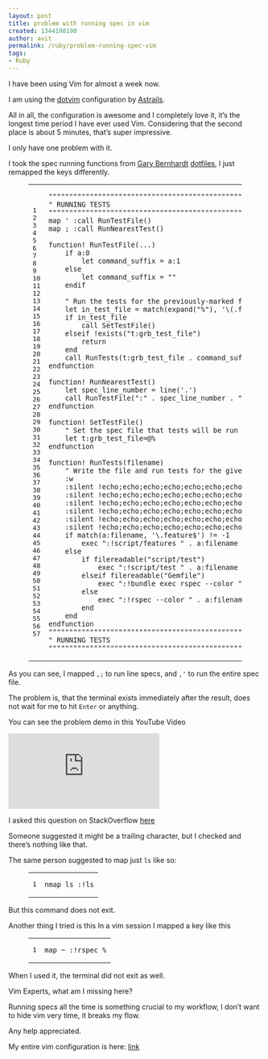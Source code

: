 ```yaml
---
layout: post
title: problem with running spec in vim
created: 1344198190
author: avit
permalink: /ruby/problem-running-spec-vim
tags:
- Ruby
---
```

<p>I have been using Vim for almost a week now.</p>

<p>I am using the <a href="http://github.com/astrails/dotvim">dotvim</a> configuration by <a href="http://astrails.com">Astrails</a>.</p>

<p>All in all, the configuration is awesome and I completely love it, it’s the longest time period I have ever used Vim. Considering that the second place is about 5 minutes, that’s super impressive.</p>

<p>I only have one problem with it.</p>

<p>I took the spec running functions from <a href="https://github.com/garybernhardt">Gary Bernhardt</a> <a href="https://github.com/garybernhardt/dotfiles/">dotfiles</a>, I just remapped the keys differently.</p>

<figure class='code'><div class="highlight"><table><tr><td class="gutter"><pre class="line-numbers"><span class='line-number'>1</span>
<span class='line-number'>2</span>
<span class='line-number'>3</span>
<span class='line-number'>4</span>
<span class='line-number'>5</span>
<span class='line-number'>6</span>
<span class='line-number'>7</span>
<span class='line-number'>8</span>
<span class='line-number'>9</span>
<span class='line-number'>10</span>
<span class='line-number'>11</span>
<span class='line-number'>12</span>
<span class='line-number'>13</span>
<span class='line-number'>14</span>
<span class='line-number'>15</span>
<span class='line-number'>16</span>
<span class='line-number'>17</span>
<span class='line-number'>18</span>
<span class='line-number'>19</span>
<span class='line-number'>20</span>
<span class='line-number'>21</span>
<span class='line-number'>22</span>
<span class='line-number'>23</span>
<span class='line-number'>24</span>
<span class='line-number'>25</span>
<span class='line-number'>26</span>
<span class='line-number'>27</span>
<span class='line-number'>28</span>
<span class='line-number'>29</span>
<span class='line-number'>30</span>
<span class='line-number'>31</span>
<span class='line-number'>32</span>
<span class='line-number'>33</span>
<span class='line-number'>34</span>
<span class='line-number'>35</span>
<span class='line-number'>36</span>
<span class='line-number'>37</span>
<span class='line-number'>38</span>
<span class='line-number'>39</span>
<span class='line-number'>40</span>
<span class='line-number'>41</span>
<span class='line-number'>42</span>
<span class='line-number'>43</span>
<span class='line-number'>44</span>
<span class='line-number'>45</span>
<span class='line-number'>46</span>
<span class='line-number'>47</span>
<span class='line-number'>48</span>
<span class='line-number'>49</span>
<span class='line-number'>50</span>
<span class='line-number'>51</span>
<span class='line-number'>52</span>
<span class='line-number'>53</span>
<span class='line-number'>54</span>
<span class='line-number'>55</span>
<span class='line-number'>56</span>
<span class='line-number'>57</span>
</pre></td><td class='code'><pre><code class=''><span class='line'>""""""""""""""""""""""""""""""""""""""""""""""""""""""""""""""""""""""""""""""
</span><span class='line'>" RUNNING TESTS
</span><span class='line'>""""""""""""""""""""""""""""""""""""""""""""""""""""""""""""""""""""""""""""""
</span><span class='line'>map <leader>' :call RunTestFile()<cr>
</span><span class='line'>map <leader>; :call RunNearestTest()<cr>
</span><span class='line'>
</span><span class='line'>function! RunTestFile(...)
</span><span class='line'>    if a:0
</span><span class='line'>        let command_suffix = a:1
</span><span class='line'>    else
</span><span class='line'>        let command_suffix = ""
</span><span class='line'>    endif
</span><span class='line'>
</span><span class='line'>    " Run the tests for the previously-marked file.
</span><span class='line'>    let in_test_file = match(expand("%"), '\(.feature\|_spec.rb\)$') != -1
</span><span class='line'>    if in_test_file
</span><span class='line'>        call SetTestFile()
</span><span class='line'>    elseif !exists("t:grb_test_file")
</span><span class='line'>        return
</span><span class='line'>    end
</span><span class='line'>    call RunTests(t:grb_test_file . command_suffix)
</span><span class='line'>endfunction
</span><span class='line'>
</span><span class='line'>function! RunNearestTest()
</span><span class='line'>    let spec_line_number = line('.')
</span><span class='line'>    call RunTestFile(":" . spec_line_number . " -b")
</span><span class='line'>endfunction
</span><span class='line'>
</span><span class='line'>function! SetTestFile()
</span><span class='line'>    " Set the spec file that tests will be run for.
</span><span class='line'>    let t:grb_test_file=@%
</span><span class='line'>endfunction
</span><span class='line'>
</span><span class='line'>function! RunTests(filename)
</span><span class='line'>    " Write the file and run tests for the given filename
</span><span class='line'>    :w
</span><span class='line'>    :silent !echo;echo;echo;echo;echo;echo;echo;echo;echo;echo
</span><span class='line'>    :silent !echo;echo;echo;echo;echo;echo;echo;echo;echo;echo
</span><span class='line'>    :silent !echo;echo;echo;echo;echo;echo;echo;echo;echo;echo
</span><span class='line'>    :silent !echo;echo;echo;echo;echo;echo;echo;echo;echo;echo
</span><span class='line'>    :silent !echo;echo;echo;echo;echo;echo;echo;echo;echo;echo
</span><span class='line'>    :silent !echo;echo;echo;echo;echo;echo;echo;echo;echo;echo
</span><span class='line'>    if match(a:filename, '\.feature$') != -1
</span><span class='line'>        exec ":!script/features " . a:filename
</span><span class='line'>    else
</span><span class='line'>        if filereadable("script/test")
</span><span class='line'>            exec ":!script/test " . a:filename
</span><span class='line'>        elseif filereadable("Gemfile")
</span><span class='line'>            exec ":!bundle exec rspec --color " . a:filename
</span><span class='line'>        else
</span><span class='line'>            exec ":!rspec --color " . a:filename
</span><span class='line'>        end
</span><span class='line'>    end
</span><span class='line'>endfunction
</span><span class='line'>""""""""""""""""""""""""""""""""""""""""""""""""""""""""""""""""""""""""""""""
</span><span class='line'>" RUNNING TESTS
</span><span class='line'>""""""""""""""""""""""""""""""""""""""""""""""""""""""""""""""""""""""""""""""</span></code></pre></td></tr></table></div></figure>


<p>As you can see, I mapped <code>,;</code> to run line specs, and <code>,'</code> to run the entire spec file.</p>

<p>The problem is, that the terminal exists immediately after the result, does not wait for me to hit <code>Enter</code> or anything.</p>

<p>You can see the problem demo in this YouTube Video</p>

<iframe width="" height="" src="http://www.youtube.com/embed/gUB48XwNq0M " frameborder="0" webkitAllowFullScreen mozallowfullscreen allowFullScreen></iframe>


<p>I asked this question on StackOverflow <a href="http://stackoverflow.com/questions/11785035/vim-issue-with-running-specs-in-ruby-rspec/11785791#11785791">here</a></p>

<p>Someone suggested it might be a trailing character, but I checked and there’s nothing like that.</p>

<p>The same person suggested to map just <code>ls</code> like so:</p>

<figure class='code'><div class="highlight"><table><tr><td class="gutter"><pre class="line-numbers"><span class='line-number'>1</span>
</pre></td><td class='code'><pre><code class=''><span class='line'>nmap <leader>ls :!ls<cr></span></code></pre></td></tr></table></div></figure>


<p>But this command does not exit.</p>

<p>Another thing I tried is this
In a vim session I mapped a key like this</p>

<figure class='code'><div class="highlight"><table><tr><td class="gutter"><pre class="line-numbers"><span class='line-number'>1</span>
</pre></td><td class='code'><pre><code class=''><span class='line'>map <Leader>~ :!rspec %<cr></span></code></pre></td></tr></table></div></figure>


<p>When I used it, the terminal did not exit as well.</p>

<p>Vim Experts, what am I missing here?</p>

<p>Running specs all the time is something crucial to my workflow, I don’t want to hide vim very time, it breaks my flow.</p>

<p>Any help appreciated.</p>

<p>My entire vim configuration is here: <a href="http://www.github.com/kensodev/dotvim">link</a></p>
